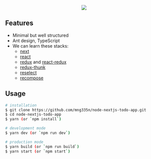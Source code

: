 <p align="center">
  <img src="https://i.imgur.com/sXfwy7l.png">
</p>

## Features

- Minimal but well structured
- Ant design, TypeScript
- We can learn these stacks:
  - [next](https://npm.im/next)
  - [react](https://npm.im/react)
  - [redux](https://npm.im/redux) and [react-redux](https://npm.im/react-redux)
  - [redux-thunk](https://npm.im/redux-thunk)
  - [reselect](https://npm.im/reselect)
  - [recompose](https://npm.im/recompose)

## Usage

```bash
# installation
$ git clone https://github.com/mng335n/node-nextjs-todo-app.git
$ cd node-nextjs-todo-app
$ yarn (or `npm install`)

# development mode
$ yarn dev (or `npm run dev`)

# production mode
$ yarn build (or `npm run build`)
$ yarn start (or `npm start`)
```

